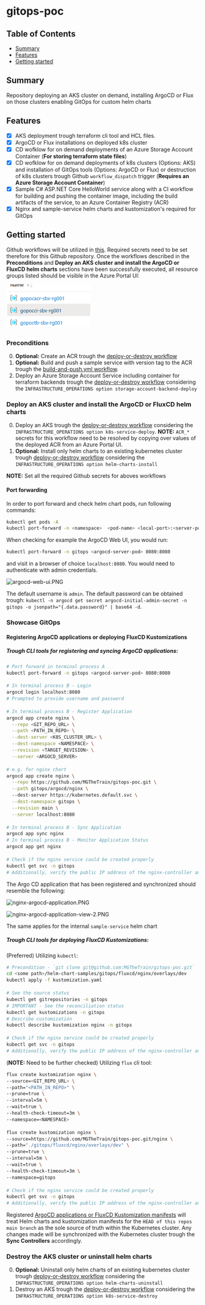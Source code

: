# gitops-poc

## Table of Contents

+ [Summary](#summary)
+ [Features](#features)
+ [Getting started](#getting-started)

## Summary

Repository deploying an AKS cluster on demand, installing ArgoCD or Flux on those clusters enabling GitOps for custom helm charts

## Features

- [x] AKS deployment trough terraform cli tool and HCL files. 
- [x] ArgoCD or Flux installations on deployed k8s cluster
- [x] CD wofklow for on demand deployments of an Azure Storage Account Container (**For storing terraform state files**)
- [x] CD wofklow for on demand deployments of k8s clusters (Options: AKS) and installation of GitOps tools (Options: ArgoCD or Flux) or destruction of k8s clusters trough Github `workflow_dispatch` trigger (**Requires an Azure Storage Account Container**)
- [x] Sample C# ASP.NET Core HelloWorld service along with a CI workflow for building and pushing the container image, including the build artifacts of the service, to an Azure Container Registry (ACR)
- [x] Nginx and sample-service helm charts and kustomization's required for GitOps

## Getting started

Github workflows will be utilized in [this](./.github/workflows/). Required secrets need to be set therefore for this Github repository. Once the workflows described in the **Preconditions** and **Deploy an AKS cluster and install the ArgoCD or FluxCD helm charts** sections have been successfully executed, all resource groups listed should be visible in the Azure Portal UI:

![deployed-rgs.PNG](./images/deployed-rgs.PNG)

### Preconditions

0. **Optional:** Create an ACR trough the [deploy-or-destroy workflow](./.github/workflows/deploy-or-destroy)
1. **Optional:** Build and push a sample service with version tag to the ACR trough the [build-and-push.yml workflow](./.github/workflows/build-and-push.yml). 
2. Deploy an Azure Storage Account Service including container for terraform backends trough the [deploy-or-destroy workflow](./.github/workflows/deploy-or-destroy) considering the `INFRASTRUCTURE_OPERATIONS option storage-account-backend-deploy`

### Deploy an AKS cluster and install the ArgoCD or FluxCD helm charts

0. Deploy an AKS trough the [deploy-or-destroy workflow](https://github.com/MGTheTrain/gitops-poc/actions/workflows/deploy-or-destroy) considering the `INFRASTRUCTURE_OPERATIONS option k8s-service-deploy`. **NOTE:** `ACR_*` secrets for this workflow need to be resolved by copying over values of the deployed ACR from an Azure Portal UI.
1. **Optional:** Install only helm charts to an existing kubernetes cluster trough [deploy-or-destroy workflow](https://github.com/MGTheTrain/gitops-poc/actions/workflows/deploy-or-destroy) considering the `INFRASTRUCTURE_OPERATIONS option helm-charts-install`

**NOTE:** Set all the required Github secrets for aboves workflows

#### Port forwarding

In order to port forward and check helm chart pods, run following commands:

```sh
kubectl get pods -A
kubectl port-forward -n <namespace>  <pod-name> <local-port>:<server-port>
```

When checking for example the ArgoCD Web UI, you would run:

```sh
kubectl port-forward -n gitops <argocd-server-pod> 8080:8080
```

and visit in a browser of choice `localhost:8080`. You would need to authenticate with admin credentials.

![argocd-web-ui.PNG](./images/argocd-web-ui.PNG)

The default username is `admin`. The default password can be obtained trough: `kubectl -n argocd get secret argocd-initial-admin-secret -n gitops -o jsonpath="{.data.password}" | base64 -d`.

### Showcase GitOps

#### Registering ArgoCD applications or deploying FluxCD Kustomizations

##### Trough CLI tools for registering and syncing ArgoCD applications:

```sh
# Port forward in terminal process A
kubectl port-forward -n gitops <argocd-server-pod> 8080:8080

# In terminal process B - Login
argocd login localhost:8080
# Prompted to provide username and password

# In terminal process B - Register Application
argocd app create nginx \
  --repo <GIT_REPO_URL> \
  --path <PATH_IN_REPO> \
  --dest-server <K8S_CLUSTER_URL> \
  --dest-namespace <NAMESPACE> \
  --revision <TARGET_REVISION> \
  --server <ARGOCD_SERVER>

# e.g. for nginx chart
argocd app create nginx \
  --repo https://github.com/MGTheTrain/gitops-poc.git \
  --path gitops/argocd/nginx \ 
  --dest-server https://kubernetes.default.svc \
  --dest-namespace gitops \
  --revision main \
  --server localhost:8080

# In terminal process B - Sync Application
argocd app sync nginx
# In terminal process B - Monitor Application Status
argocd app get nginx

# Check if the nginx service could be created properly 
kubectl get svc -n gitops
# Additionally, verify the public IP address of the nginx-controller and access the default nginx view using a preferred web browser by navigating to http://<public IP>.
```
The Argo CD application that has been registered and synchronized should resemble the following:

![nginx-argocd-application.PNG](./images/nginx-argocd-application.PNG)

![nginx-argocd-application-view-2.PNG](./images/nginx-argocd-application-view-2.PNG)

The same applies for the internal `sample-service` helm chart

##### Trough CLI tools for deploying FluxCD Kustomizations:

(Preferred) Utilizing `kubectl`:

```sh
# Precondition - `git clone git@github.com:MGTheTrain/gitops-poc.git`
cd <some path>/helm-chart-samples/gitops/fluxcd/nginx/overlays/dev
kubectl apply -f kustomization.yaml

# See the source status
kubectl get gitrepositories -n gitops
# IMPORTANT - See the reconciliation status
kubectl get kustomizations -n gitops
# Describe customization
kubectl describe kustomization nginx -n gitops

# Check if the nginx service could be created properly 
kubectl get svc -n gitops
# Additionally, verify the public IP address of the nginx-controller and access the default nginx view using a preferred web browser by navigating to http://<public IP>.
```

(**NOTE:** Need to be further checked) Utilizing `flux` cli tool:

```sh
flux create kustomization nginx \
--source=<GIT_REPO_URL> \
--path="<PATH_IN_REPO>" \
--prune=true \
--interval=5m \
--wait=true \
--health-check-timeout=3m \
--namespace=<NAMESPACE>

flux create kustomization nginx \
--source=https://github.com/MGTheTrain/gitops-poc.git/nginx \
--path="./gitops/fluxcd/nginx/overlays/dev" \
--prune=true \
--interval=5m \
--wait=true \
--health-check-timeout=3m \
--namespace=gitops

# Check if the nginx service could be created properly 
kubectl get svc -n gitops
# Additionally, verify the public IP address of the nginx-controller and access the default nginx view using a preferred web browser by navigating to http://<public IP>.
```

Registered [ArgoCD applications or FluxCD Kustomization manifests](./gitops/) will treat Helm charts and kustomization manifests for the `HEAD of this repos main branch` as the sole source of truth within the Kubernetes cluster. Any changes made will be synchronized with the Kubernetes cluster trough the **Sync Controllers** accordingly.

### Destroy the AKS cluster or uninstall helm charts

0. **Optional:** Uninstall only helm charts of an existing kubernetes cluster trough [deploy-or-destroy workflow](https://github.com/MGTheTrain/gitops-poc/actions/workflows/deploy-or-destroy) considering the `INFRASTRUCTURE_OPERATIONS option helm-charts-uninstall`
1. Destroy an AKS trough the [deploy-or-destroy workflow](https://github.com/MGTheTrain/gitops-poc/actions/workflows/deploy-or-destroy) considering the `INFRASTRUCTURE_OPERATIONS option k8s-service-destroy`
